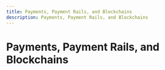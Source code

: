 ```yaml
---
title: Payments, Payment Rails, and Blockchains
description: Payments, Payment Rails, and Blockchains
---
```


# Payments, Payment Rails, and Blockchains